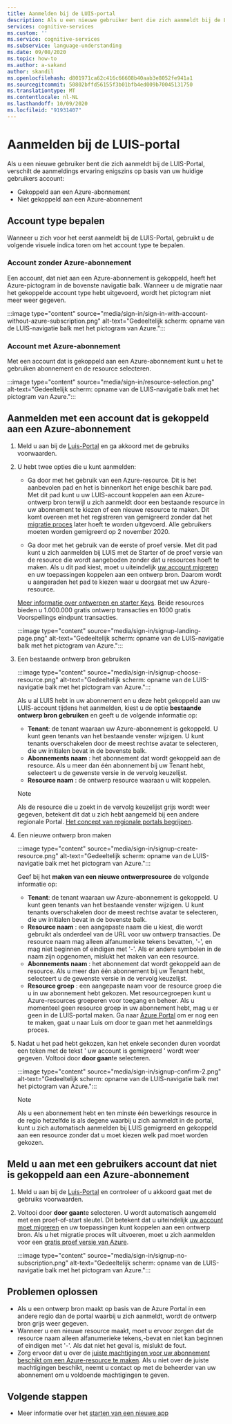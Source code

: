 ```yaml
---
title: Aanmelden bij de LUIS-portal
description: Als u een nieuwe gebruiker bent die zich aanmeldt bij de LUIS-Portal, wijkt de aanmeldings ervaring enigszins af op basis van uw huidige gebruikers account.
services: cognitive-services
ms.custom: ''
ms.service: cognitive-services
ms.subservice: language-understanding
ms.date: 09/08/2020
ms.topic: how-to
ms.author: a-sakand
author: skandil
ms.openlocfilehash: d801971ca62c416c66608b40aab3e8052fe941a1
ms.sourcegitcommit: 50802bffd56155f3b01bfb4ed009b70045131750
ms.translationtype: MT
ms.contentlocale: nl-NL
ms.lasthandoff: 10/09/2020
ms.locfileid: "91931407"
---
```

# <a name="sign-in-to-luis-portal"></a>Aanmelden bij de LUIS-portal

Als u een nieuwe gebruiker bent die zich aanmeldt bij de LUIS-Portal, verschilt de aanmeldings ervaring enigszins op basis van uw huidige gebruikers account:
  * Gekoppeld aan een Azure-abonnement
  * Niet gekoppeld aan een Azure-abonnement

## <a name="determine-account-type"></a>Account type bepalen

Wanneer u zich voor het eerst aanmeldt bij de LUIS-Portal, gebruikt u de volgende visuele indica toren om het account type te bepalen.

### <a name="account-without-azure-subscription"></a>Account zonder Azure-abonnement

Een account, dat niet aan een Azure-abonnement is gekoppeld, heeft het Azure-pictogram in de bovenste navigatie balk. Wanneer u de migratie naar het gekoppelde account type hebt uitgevoerd, wordt het pictogram niet meer weer gegeven.

:::image type="content" source="media/sign-in/sign-in-with-account-without-azure-subscription.png" alt-text="Gedeeltelijk scherm: opname van de LUIS-navigatie balk met het pictogram van Azure.":::

### <a name="account-with-azure-subscription"></a>Account met Azure-abonnement

Met een account dat is gekoppeld aan een Azure-abonnement kunt u het te gebruiken abonnement en de resource selecteren.

:::image type="content" source="media/sign-in/resource-selection.png" alt-text="Gedeeltelijk scherm: opname van de LUIS-navigatie balk met het pictogram van Azure.":::

## <a name="sign-in-with-account-associated-with-an-azure-subscription"></a>Aanmelden met een account dat is gekoppeld aan een Azure-abonnement

1. Meld u aan bij de [Luis-Portal](https://www.luis.ai) en ga akkoord met de gebruiks voorwaarden.

1. U hebt twee opties die u kunt aanmelden:

    * Ga door met het gebruik van een Azure-resource. Dit is het aanbevolen pad en het is binnenkort het enige beschik bare pad. Met dit pad kunt u uw LUIS-account koppelen aan een Azure-ontwerp bron terwijl u zich aanmeldt door een bestaande resource in uw abonnement te kiezen of een nieuwe resource te maken. Dit komt overeen met het registreren van gemigreerd zonder dat het [migratie proces](luis-migration-authoring.md#what-is-migration) later hoeft te worden uitgevoerd. Alle gebruikers moeten worden gemigreerd op 2 november 2020.

    * Ga door met het gebruik van de eerste of proef versie. Met dit pad kunt u zich aanmelden bij LUIS met de Starter of de proef versie van de resource die wordt aangeboden zonder dat u resources hoeft te maken. Als u dit pad kiest, moet u uiteindelijk [uw account migreren](luis-migration-authoring.md#migration-steps) en uw toepassingen koppelen aan een ontwerp bron. Daarom wordt u aangeraden het pad te kiezen waar u doorgaat met uw Azure-resource.

    [Meer informatie over ontwerpen en starter Keys](luis-how-to-azure-subscription.md#luis-resources). Beide resources bieden u 1.000.000 gratis ontwerp transacties en 1000 gratis Voorspellings eindpunt transacties.

    :::image type="content" source="media/sign-in/signup-landing-page.png" alt-text="Gedeeltelijk scherm: opname van de LUIS-navigatie balk met het pictogram van Azure.":::

1. Een bestaande ontwerp bron gebruiken

    :::image type="content" source="media/sign-in/signup-choose-resource.png" alt-text="Gedeeltelijk scherm: opname van de LUIS-navigatie balk met het pictogram van Azure.":::

    Als u al LUIS hebt in uw abonnement en u deze hebt gekoppeld aan uw LUIS-account tijdens het aanmelden, kiest u de optie **bestaande ontwerp bron gebruiken** en geeft u de volgende informatie op:

    * **Tenant**: de tenant waaraan uw Azure-abonnement is gekoppeld. U kunt geen tenants van het bestaande venster wijzigen. U kunt tenants overschakelen door de meest rechtse avatar te selecteren, die uw initialen bevat in de bovenste balk.
    * **Abonnements naam** : het abonnement dat wordt gekoppeld aan de resource. Als u meer dan één abonnement bij uw Tenant hebt, selecteert u de gewenste versie in de vervolg keuzelijst.
    * **Resource naam** : de ontwerp resource waaraan u wilt koppelen.

    > [!Note]
    > Als de resource die u zoekt in de vervolg keuzelijst grijs wordt weer gegeven, betekent dit dat u zich hebt aangemeld bij een andere regionale Portal. [Het concept van regionale portals begrijpen](luis-reference-regions.md#luis-authoring-regions).

1. Een nieuwe ontwerp bron maken

    :::image type="content" source="media/sign-in/signup-create-resource.png" alt-text="Gedeeltelijk scherm: opname van de LUIS-navigatie balk met het pictogram van Azure.":::

    Geef bij het **maken van een nieuwe ontwerpresource** de volgende informatie op:

    * **Tenant**: de tenant waaraan uw Azure-abonnement is gekoppeld. U kunt geen tenants van het bestaande venster wijzigen. U kunt tenants overschakelen door de meest rechtse avatar te selecteren, die uw initialen bevat in de bovenste balk.
    * **Resource naam** : een aangepaste naam die u kiest, die wordt gebruikt als onderdeel van de URL voor uw ontwerp transacties. De resource naam mag alleen alfanumerieke tekens bevatten, '-', en mag niet beginnen of eindigen met '-'. Als er andere symbolen in de naam zijn opgenomen, mislukt het maken van een resource.
    * **Abonnements naam** : het abonnement dat wordt gekoppeld aan de resource. Als u meer dan één abonnement bij uw Tenant hebt, selecteert u de gewenste versie in de vervolg keuzelijst.
    * **Resource groep** : een aangepaste naam voor de resource groep die u in uw abonnement hebt gekozen. Met resourcegroepen kunt u Azure-resources groeperen voor toegang en beheer. Als u momenteel geen resource groep in uw abonnement hebt, mag u er geen in de LUIS-portal maken. Ga naar [Azure Portal](https://ms.portal.azure.com/#create/Microsoft.ResourceGroup) om er nog een te maken, gaat u naar Luis om door te gaan met het aanmeldings proces.

1. Nadat u het pad hebt gekozen, kan het enkele seconden duren voordat een teken met de tekst ' uw account is gemigreerd ' wordt weer gegeven. Voltooi door **door gaan**te selecteren.

    :::image type="content" source="media/sign-in/signup-confirm-2.png" alt-text="Gedeeltelijk scherm: opname van de LUIS-navigatie balk met het pictogram van Azure.":::

    > [!Note]
    > Als u een abonnement hebt en ten minste één bewerkings resource in de regio hetzelfde is als degene waarbij u zich aanmeldt in de portal, kunt u zich automatisch aanmelden bij LUIS gemigreerd en gekoppeld aan een resource zonder dat u moet kiezen welk pad moet worden gekozen.


## <a name="sign-in-with-user-account-not-associated-with-an-azure-subscription"></a>Meld u aan met een gebruikers account dat niet is gekoppeld aan een Azure-abonnement

1. Meld u aan bij de [Luis-Portal](https://www.luis.ai) en controleer of u akkoord gaat met de gebruiks voorwaarden.

1. Voltooi door **door gaan**te selecteren. U wordt automatisch aangemeld met een proef-of-start sleutel. Dit betekent dat u uiteindelijk [uw account moet migreren](luis-migration-authoring.md#migration-steps) en uw toepassingen kunt koppelen aan een ontwerp bron. Als u het migratie proces wilt uitvoeren, moet u zich aanmelden voor een [gratis proef versie van Azure](https://azure.microsoft.com/free/).

    :::image type="content" source="media/sign-in/signup-no-subscription.png" alt-text="Gedeeltelijk scherm: opname van de LUIS-navigatie balk met het pictogram van Azure.":::

## <a name="troubleshooting"></a>Problemen oplossen

* Als u een ontwerp bron maakt op basis van de Azure Portal in een andere regio dan de portal waarbij u zich aanmeldt, wordt de ontwerp bron grijs weer gegeven.
* Wanneer u een nieuwe resource maakt, moet u ervoor zorgen dat de resource naam alleen alfanumerieke tekens,-bevat en niet kan beginnen of eindigen met '-'. Als dat niet het geval is, mislukt de fout.
* Zorg ervoor dat u over de [juiste machtigingen voor uw abonnement beschikt om een Azure-resource te maken](../../role-based-access-control/rbac-and-directory-admin-roles.md#azure-roles). Als u niet over de juiste machtigingen beschikt, neemt u contact op met de beheerder van uw abonnement om u voldoende machtigingen te geven.

## <a name="next-steps"></a>Volgende stappen

* Meer informatie over het [starten van een nieuwe app](luis-how-to-start-new-app.md)

